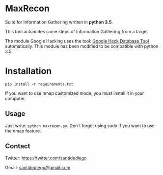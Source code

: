 # MaxRecon

Suite for Information Gathering written in **python 3.5**.

This tool automates some steps of Information Gathering from a target

The module Google Hacking uses the tool: [Google Hack Database Tool](https://www.secpoint.com/google-hack-database.html) automatically. This module has been modified to be compatible with python 3.5.

# Installation

``pip install -r requirements.txt``

If you want to use nmap customized mode, you must install it in your computer.

## Usage

Just write: ``python maxrecon.py``. Don´t forget using sudo if you want to use the nmap feature.

## Contact
Twitter: <https://twitter.com/santidediego>

Gmail: <santidediego@gmail.com>
